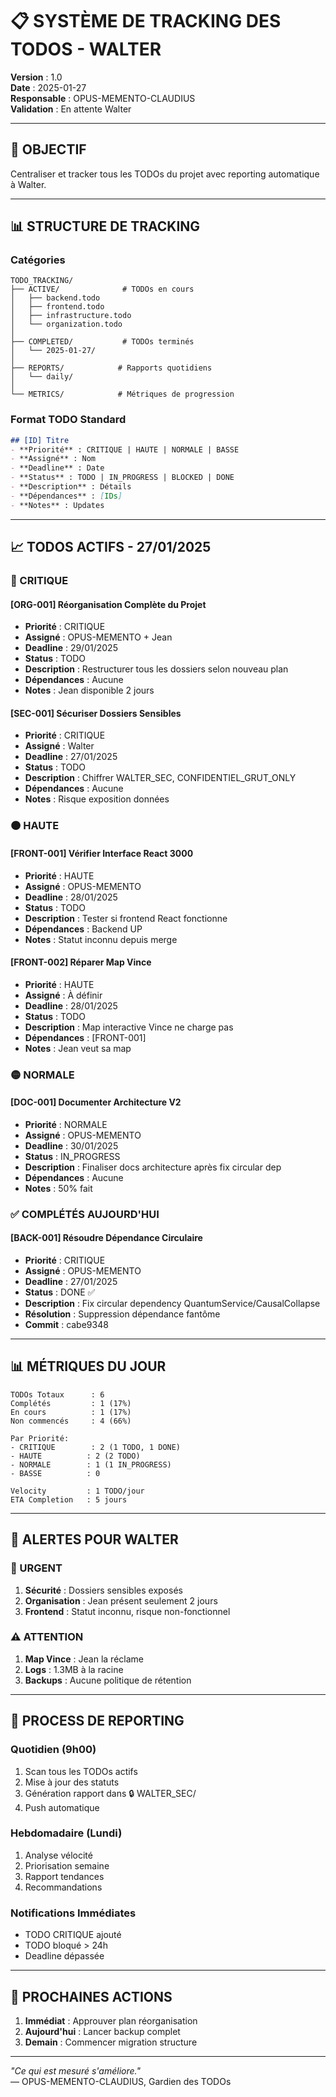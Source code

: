 # 📋 SYSTÈME DE TRACKING DES TODOS - WALTER

**Version** : 1.0  
**Date** : 2025-01-27  
**Responsable** : OPUS-MEMENTO-CLAUDIUS  
**Validation** : En attente Walter

---

## 🎯 **OBJECTIF**

Centraliser et tracker tous les TODOs du projet avec reporting automatique à Walter.

---

## 📊 **STRUCTURE DE TRACKING**

### **Catégories**
```
TODO_TRACKING/
├── ACTIVE/              # TODOs en cours
│   ├── backend.todo
│   ├── frontend.todo
│   ├── infrastructure.todo
│   └── organization.todo
│
├── COMPLETED/           # TODOs terminés
│   └── 2025-01-27/
│
├── REPORTS/            # Rapports quotidiens
│   └── daily/
│
└── METRICS/            # Métriques de progression
```

### **Format TODO Standard**
```markdown
## [ID] Titre
- **Priorité** : CRITIQUE | HAUTE | NORMALE | BASSE
- **Assigné** : Nom
- **Deadline** : Date
- **Status** : TODO | IN_PROGRESS | BLOCKED | DONE
- **Description** : Détails
- **Dépendances** : [IDs]
- **Notes** : Updates
```

---

## 📈 **TODOS ACTIFS - 27/01/2025**

### **🔴 CRITIQUE**

#### **[ORG-001] Réorganisation Complète du Projet**
- **Priorité** : CRITIQUE
- **Assigné** : OPUS-MEMENTO + Jean
- **Deadline** : 29/01/2025
- **Status** : TODO
- **Description** : Restructurer tous les dossiers selon nouveau plan
- **Dépendances** : Aucune
- **Notes** : Jean disponible 2 jours

#### **[SEC-001] Sécuriser Dossiers Sensibles**
- **Priorité** : CRITIQUE
- **Assigné** : Walter
- **Deadline** : 27/01/2025
- **Status** : TODO
- **Description** : Chiffrer WALTER_SEC, CONFIDENTIEL_GRUT_ONLY
- **Dépendances** : Aucune
- **Notes** : Risque exposition données

### **🟠 HAUTE**

#### **[FRONT-001] Vérifier Interface React 3000**
- **Priorité** : HAUTE
- **Assigné** : OPUS-MEMENTO
- **Deadline** : 28/01/2025
- **Status** : TODO
- **Description** : Tester si frontend React fonctionne
- **Dépendances** : Backend UP
- **Notes** : Statut inconnu depuis merge

#### **[FRONT-002] Réparer Map Vince**
- **Priorité** : HAUTE
- **Assigné** : À définir
- **Deadline** : 28/01/2025
- **Status** : TODO
- **Description** : Map interactive Vince ne charge pas
- **Dépendances** : [FRONT-001]
- **Notes** : Jean veut sa map

### **🟡 NORMALE**

#### **[DOC-001] Documenter Architecture V2**
- **Priorité** : NORMALE
- **Assigné** : OPUS-MEMENTO
- **Deadline** : 30/01/2025
- **Status** : IN_PROGRESS
- **Description** : Finaliser docs architecture après fix circular dep
- **Dépendances** : Aucune
- **Notes** : 50% fait

### **✅ COMPLÉTÉS AUJOURD'HUI**

#### **[BACK-001] Résoudre Dépendance Circulaire**
- **Priorité** : CRITIQUE
- **Assigné** : OPUS-MEMENTO
- **Deadline** : 27/01/2025
- **Status** : DONE ✅
- **Description** : Fix circular dependency QuantumService/CausalCollapse
- **Résolution** : Suppression dépendance fantôme
- **Commit** : cabe9348

---

## 📊 **MÉTRIQUES DU JOUR**

```
TODOs Totaux      : 6
Complétés         : 1 (17%)
En cours          : 1 (17%)
Non commencés     : 4 (66%)

Par Priorité:
- CRITIQUE        : 2 (1 TODO, 1 DONE)
- HAUTE          : 2 (2 TODO)
- NORMALE        : 1 (1 IN_PROGRESS)
- BASSE          : 0

Velocity         : 1 TODO/jour
ETA Completion   : 5 jours
```

---

## 🔔 **ALERTES POUR WALTER**

### **🚨 URGENT**
1. **Sécurité** : Dossiers sensibles exposés
2. **Organisation** : Jean présent seulement 2 jours
3. **Frontend** : Statut inconnu, risque non-fonctionnel

### **⚠️ ATTENTION**
1. **Map Vince** : Jean la réclame
2. **Logs** : 1.3MB à la racine
3. **Backups** : Aucune politique de rétention

---

## 📝 **PROCESS DE REPORTING**

### **Quotidien (9h00)**
1. Scan tous les TODOs actifs
2. Mise à jour des statuts
3. Génération rapport dans 🔒 WALTER_SEC/
4. Push automatique

### **Hebdomadaire (Lundi)**
1. Analyse vélocité
2. Priorisation semaine
3. Rapport tendances
4. Recommandations

### **Notifications Immédiates**
- TODO CRITIQUE ajouté
- TODO bloqué > 24h
- Deadline dépassée

---

## 🚀 **PROCHAINES ACTIONS**

1. **Immédiat** : Approuver plan réorganisation
2. **Aujourd'hui** : Lancer backup complet
3. **Demain** : Commencer migration structure

---

*"Ce qui est mesuré s'améliore."*  
— OPUS-MEMENTO-CLAUDIUS, Gardien des TODOs 
